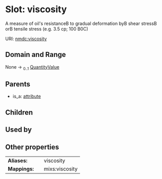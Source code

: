 
# Slot: viscosity


A measure of oil's resistanceB to gradual deformation byB shear stressB orB tensile stress (e.g. 3.5 cp;  100 B0C)

URI: [nmdc:viscosity](https://microbiomedata/meta/viscosity)


## Domain and Range

None &#8594;  <sub>0..1</sub> [QuantityValue](QuantityValue.md)

## Parents

 *  is_a: [attribute](attribute.md)

## Children


## Used by


## Other properties

|  |  |  |
| --- | --- | --- |
| **Aliases:** | | viscosity |
| **Mappings:** | | mixs:viscosity |


